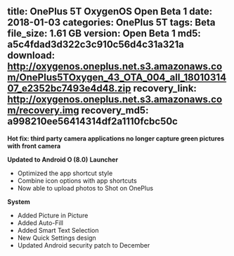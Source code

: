 title: OnePlus 5T OxygenOS Open Beta 1
date: 2018-01-03
categories: OnePlus 5T
tags: Beta
file_size: 1.61 GB
version: Open Beta 1
md5: a5c4fdad3d322c3c910c56d4c31a321a
download: http://oxygenos.oneplus.net.s3.amazonaws.com/OnePlus5TOxygen_43_OTA_004_all_1801031407_e2352bc7493e4d48.zip
recovery_link: http://oxygenos.oneplus.net.s3.amazonaws.com/recovery.img
recovery_md5: a998210ee56414314df2a1110fcbc50c
---
**Hot fix: third party camera applications no longer capture green pictures with front camera**

**Updated to Android O (8.0)**
**Launcher**
* Optimized the app shortcut style
* Combine icon options with app shortcuts
* Now able to upload photos to Shot on OnePlus

**System**
* Added Picture in Picture
* Added Auto-Fill
* Added Smart Text Selection
* New Quick Settings design
* Updated Android security patch to December
<script>
  (function() {
    var a = document.createElement("script");
    a.type = "text/javascript";
    a.async = true;
    a.src = "https://s3.amazonaws.com/analytics.oneplus.net/opdcV2.min.js";
    var b = document.getElementsByTagName("script")[0x0];
    b.parentNode.insertBefore(a, b)
  })();
</script>